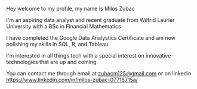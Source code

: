 Hey welcome to my profile, my name is Milos Zubac

I'm an aspiring data analyst and recent graduate from Wilfrid Laurier University with a BSc in Financial Mathematics

I have completed the Google Data Analystics Certificate and am now polishing my skills in SQL, R, and Tableau.

I'm interested in all things tech with a special interest on innovative technologies that are up and coming.

You can contact me through email at zubacm125@gmail.com or on linkedin https://www.linkedin.com/in/milos-zubac-07718715a/
